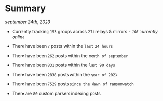 
# Summary
_september 24th, 2023_

- Currently tracking `153` groups across `271` relays & mirrors - _`106` currently online_

- There have been `7` posts within the `last 24 hours`

- There have been `262` posts within the `month of september`

- There have been `831` posts within the `last 90 days`

- There have been `2838` posts within the `year of 2023`

- There have been `7529` posts `since the dawn of ransomwatch`

- There are `80` custom parsers indexing posts
